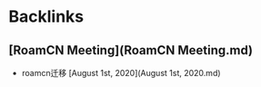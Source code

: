 
# Backlinks
## [RoamCN Meeting](RoamCN Meeting.md)
- roamcn迁移 [August 1st, 2020](August 1st, 2020.md)

